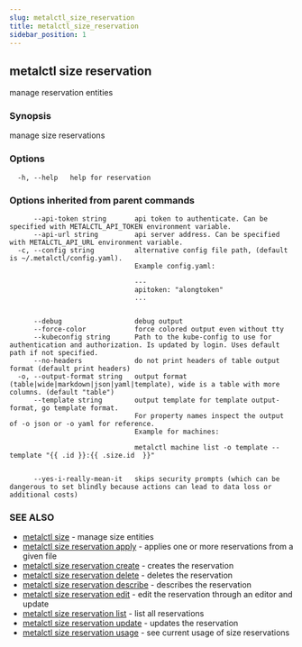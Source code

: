 ```yaml
---
slug: metalctl_size_reservation
title: metalctl_size_reservation
sidebar_position: 1
---
```


## metalctl size reservation

manage reservation entities

### Synopsis

manage size reservations

### Options

```
  -h, --help   help for reservation
```

### Options inherited from parent commands

```
      --api-token string       api token to authenticate. Can be specified with METALCTL_API_TOKEN environment variable.
      --api-url string         api server address. Can be specified with METALCTL_API_URL environment variable.
  -c, --config string          alternative config file path, (default is ~/.metalctl/config.yaml).
                               Example config.yaml:
                               
                               ---
                               apitoken: "alongtoken"
                               ...
                               
                               
      --debug                  debug output
      --force-color            force colored output even without tty
      --kubeconfig string      Path to the kube-config to use for authentication and authorization. Is updated by login. Uses default path if not specified.
      --no-headers             do not print headers of table output format (default print headers)
  -o, --output-format string   output format (table|wide|markdown|json|yaml|template), wide is a table with more columns. (default "table")
      --template string        output template for template output-format, go template format.
                               For property names inspect the output of -o json or -o yaml for reference.
                               Example for machines:
                               
                               metalctl machine list -o template --template "{{ .id }}:{{ .size.id  }}"
                               
                               
      --yes-i-really-mean-it   skips security prompts (which can be dangerous to set blindly because actions can lead to data loss or additional costs)
```

### SEE ALSO

* [metalctl size](./metalctl_size.md)	 - manage size entities
* [metalctl size reservation apply](./metalctl_size_reservation_apply.md)	 - applies one or more reservations from a given file
* [metalctl size reservation create](./metalctl_size_reservation_create.md)	 - creates the reservation
* [metalctl size reservation delete](./metalctl_size_reservation_delete.md)	 - deletes the reservation
* [metalctl size reservation describe](./metalctl_size_reservation_describe.md)	 - describes the reservation
* [metalctl size reservation edit](./metalctl_size_reservation_edit.md)	 - edit the reservation through an editor and update
* [metalctl size reservation list](./metalctl_size_reservation_list.md)	 - list all reservations
* [metalctl size reservation update](./metalctl_size_reservation_update.md)	 - updates the reservation
* [metalctl size reservation usage](./metalctl_size_reservation_usage.md)	 - see current usage of size reservations

